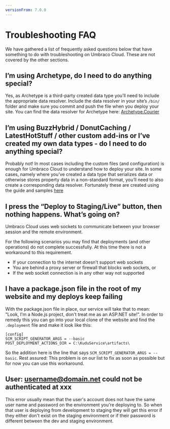 ```yaml
---
versionFrom: 7.0.0
---
```


# Troubleshooting FAQ
We have gathered a list of frequently asked questions below that have something to do with troubleshooting on Umbraco Cloud. These are not covered by the other sections.

## I’m using Archetype, do I need to do anything special?

Yes, as Archetype is a third-party created data type you’ll need to include the appropriate data resolver.  Include the data resolver in your site’s `/bin/` folder and make sure you commit and push the file when you deploy your site.  You can find the data resolver for Archetype here: [Archetype.Courier](https://github.com/leekelleher/Archetype.Courier)

## I’m using BuzzHybrid / DonutCaching / LatestHotStuff / other custom add-ins or I’ve created my own data types - do I need to do anything special?

Probably not! In most cases including the custom files (and configuration) is enough for Umbraco Cloud to understand how to deploy your site.  In some cases, namely where you’ve created a data type that serializes data or otherwise stores property data in a non-standard format, you’ll need to also create a corresponding data resolver.  Fortunately these are created using the guide and samples [here](https://github.com/umbraco/Umbraco.Courier.Contrib/blob/dev/README.md)


## I press the “Deploy to Staging/Live” button, then nothing happens.  What’s going on?

Umbraco Cloud uses web sockets to communicate between your browser session and the remote environment.

For the following scenarios you may find that deployments (and other operations) do not complete successfully. At this time there is not a workaround to this requirement.
* If your connection to the internet doesn’t support web sockets
* You are behind a proxy server or firewall that blocks web sockets, or
* If the web socket connection is in any other way not supported

## I have a package.json file in the root of my website and my deploys keep failing

With the package.json file in place, our service will take that to mean: "Look, I'm a Node.js project, don't treat me as an ASP.NET site!". In order to remedy this you can go into your local clone of the website and find the `.deployment` file and make it look like this:

    [config]
    SCM_SCRIPT_GENERATOR_ARGS = --basic
    POST_DEPLOYMENT_ACTIONS_DIR = C:\KuduService\artifacts\

So the addition here is the line that says `SCM_SCRIPT_GENERATOR_ARGS = --basic`.
Rest assured: This problem is on our list to fix as soon as possible but for now you can use this workaround.

## User: username@domain.net could not be authenticated at xxx

This error usually mean that the user's account does not have the same user name and password on the environment you're deploying to. So when that user is deploying from development to staging they will get this error if they either don't exist on the staging environment or if their password is different between the dev and staging environment.
